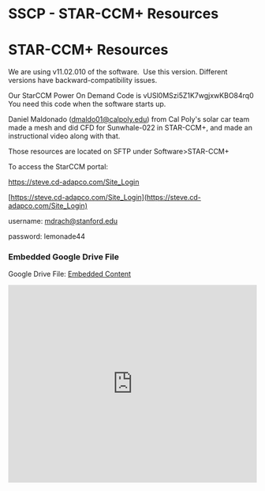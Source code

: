 # SSCP - STAR-CCM+ Resources

# STAR-CCM+ Resources

We are using v11.02.010 of the software.  Use this version. Different versions have backward-compatibility issues.

Our StarCCM Power On Demand Code is vUSl0MSzi5Z1K7wgjxwKBO84rq0 You need this code when the software starts up.

Daniel Maldonado (dmaldo01@calpoly.edu) from Cal Poly's solar car team made a mesh and did CFD for Sunwhale-022 in STAR-CCM+, and made an instructional video along with that. 

Those resources are located on SFTP under Software>STAR-CCM+

To access the StarCCM portal:

https://steve.cd-adapco.com/Site_Login

[https://steve.cd-adapco.com/Site_Login](https://steve.cd-adapco.com/Site_Login)

username: mdrach@stanford.edu

password: lemonade44

[](https://drive.google.com/folderview?id=1aBK4DCC_IHT-oiM6kJEnc2vSG54pQzM9)

### Embedded Google Drive File

Google Drive File: [Embedded Content](https://drive.google.com/embeddedfolderview?id=1aBK4DCC_IHT-oiM6kJEnc2vSG54pQzM9#list)

<iframe width="100%" height="400" src="https://drive.google.com/embeddedfolderview?id=1aBK4DCC_IHT-oiM6kJEnc2vSG54pQzM9#list" frameborder="0"></iframe>

